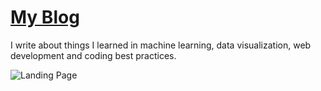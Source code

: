 # [My Blog](https://janosh.dev)

I write about things I learned in machine learning, data visualization, web development and coding best practices.

![Landing Page](https://github.com/janosh/blog/assets/30958850/962918ab-f9f7-470b-a605-ebbfa11461b2)
